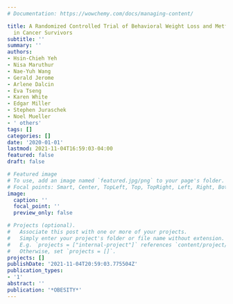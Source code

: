 ```yaml
---
# Documentation: https://wowchemy.com/docs/managing-content/

title: A Randomized Controlled Trial of Behavioral Weight Loss and Metformin on IGFs
  in Cancer Survivors
subtitle: ''
summary: ''
authors:
- Hsin-Chieh Yeh
- Nisa Maruthur
- Nae-Yuh Wang
- Gerald Jerome
- Arlene Dalcin
- Eva Tseng
- Karen White
- Edgar Miller
- Stephen Juraschek
- Noel Mueller
- ' others'
tags: []
categories: []
date: '2020-01-01'
lastmod: 2021-11-04T16:59:03-04:00
featured: false
draft: false

# Featured image
# To use, add an image named `featured.jpg/png` to your page's folder.
# Focal points: Smart, Center, TopLeft, Top, TopRight, Left, Right, BottomLeft, Bottom, BottomRight.
image:
  caption: ''
  focal_point: ''
  preview_only: false

# Projects (optional).
#   Associate this post with one or more of your projects.
#   Simply enter your project's folder or file name without extension.
#   E.g. `projects = ["internal-project"]` references `content/project/deep-learning/index.md`.
#   Otherwise, set `projects = []`.
projects: []
publishDate: '2021-11-04T20:59:03.775504Z'
publication_types:
- '1'
abstract: ''
publication: '*OBESITY*'
---
```

